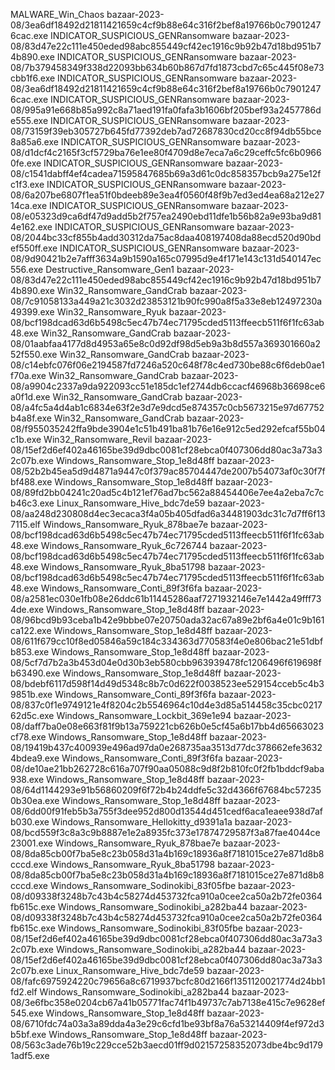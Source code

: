 MALWARE_Win_Chaos bazaar-2023-08/3ea6df18492d21811421659c4cf9b88e64c316f2bef8a19766b0c79012476cac.exe
INDICATOR_SUSPICIOUS_GENRansomware bazaar-2023-08/83d47e22c111e450eded98abc855449cf42ec1916c9b92b47d18bd951b74b890.exe
INDICATOR_SUSPICIOUS_GENRansomware bazaar-2023-08/7b379458349f338d22093bb634b60b867d7fd1873cbd7c65c445f08e73cbb1f6.exe
INDICATOR_SUSPICIOUS_GENRansomware bazaar-2023-08/3ea6df18492d21811421659c4cf9b88e64c316f2bef8a19766b0c79012476cac.exe
INDICATOR_SUSPICIOUS_GENRansomware bazaar-2023-08/995a91e668b85a992c8a71aed191fa0fafa3b1606bf205bef93a2457786de555.exe
INDICATOR_SUSPICIOUS_GENRansomware bazaar-2023-08/73159f39eb305727b645fd77392deb7ad72687830cd20cc8f94db55bce8a85a6.exe
INDICATOR_SUSPICIOUS_GENRansomware bazaar-2023-08/d1dcf4c2165f3cf5729ba76e1ee80f4709d8e7eca7a6c29ceffc5fc6b09660fe.exe
INDICATOR_SUSPICIOUS_GENRansomware bazaar-2023-08/c1541dabff4ef4cadea71595847685b69a3d61c0dc858357bcb9a275e12fc1f3.exe
INDICATOR_SUSPICIOUS_GENRansomware bazaar-2023-08/6a207be6807f1ea51f0bdeeb89e3ea4f0560f48f9b7ed3ed4ea68a212e2714ca.exe
INDICATOR_SUSPICIOUS_GENRansomware bazaar-2023-08/e05323d9ca6df47d9add5b2f757ea2490ebd11dfe1b56b82a9e93ba9d814e162.exe
INDICATOR_SUSPICIOUS_GENRansomware bazaar-2023-08/2044bc33cf855b4add30312da75ac8daa408197408da88ecd520d90bdef550ff.exe
INDICATOR_SUSPICIOUS_GENRansomware bazaar-2023-08/9d90421b2e7afff3634a9b1590a165c07995d9e4f171e143c131d540147ec556.exe
Destructive_Ransomware_Gen1 bazaar-2023-08/83d47e22c111e450eded98abc855449cf42ec1916c9b92b47d18bd951b74b890.exe
Win32_Ransomware_GandCrab bazaar-2023-08/7c91058133a449a21c3032d23853121b90fc990a8f5a33e8eb12497230a49399.exe
Win32_Ransomware_Ryuk bazaar-2023-08/bcf198dcad63d6b5498c5ec47b74ec71795cded5113ffeecb511f6f1fc63ab48.exe
Win32_Ransomware_GandCrab bazaar-2023-08/01aabfaa4177d8d4953a65e8c0d92df98d5eb9a3b8d557a369301660a252f550.exe
Win32_Ransomware_GandCrab bazaar-2023-08/c14ebfc076f06e2194587fd7246a520c648f78c4ed730be88c6f6deb0ae1f70a.exe
Win32_Ransomware_GandCrab bazaar-2023-08/a9904c2337a9da922093cc51e185dc1ef2744db6ccacf46968b36698ce6a0f1d.exe
Win32_Ransomware_GandCrab bazaar-2023-08/a4fc5a4d4ab1c6834e63f2e3d7e9dcd5e874357c0cb5673215e97d67752b4a8f.exe
Win32_Ransomware_GandCrab bazaar-2023-08/f955035242ffa9bde3904e1c51b491ba81b76e16e912c5ed292efcaf55b04c1b.exe
Win32_Ransomware_Revil bazaar-2023-08/15ef2d6ef402a46165be39d9dbc0081cf28ebca0f407306dd80ac3a73a32c07b.exe
Windows_Ransomware_Stop_1e8d48ff bazaar-2023-08/52b2b45ea5d9d4871a9447c0f379ac85704447de2007b54073af0c30f7fbf488.exe
Windows_Ransomware_Stop_1e8d48ff bazaar-2023-08/89fd2bb04241c20ad5c4b121ef76ad7bc562a88454406e7ee4a2eba7c7cb46c3.exe
Linux_Ransomware_Hive_bdc7de59 bazaar-2023-08/aa248d230808d4ec3ecaca3f4a05b405dfad6a34481903dc31c7d7ff6f137115.elf
Windows_Ransomware_Ryuk_878bae7e bazaar-2023-08/bcf198dcad63d6b5498c5ec47b74ec71795cded5113ffeecb511f6f1fc63ab48.exe
Windows_Ransomware_Ryuk_6c726744 bazaar-2023-08/bcf198dcad63d6b5498c5ec47b74ec71795cded5113ffeecb511f6f1fc63ab48.exe
Windows_Ransomware_Ryuk_8ba51798 bazaar-2023-08/bcf198dcad63d6b5498c5ec47b74ec71795cded5113ffeecb511f6f1fc63ab48.exe
Windows_Ransomware_Conti_89f3f6fa bazaar-2023-08/a2581ec030e1fb08e26ddc61b11445286aaf7271932146e7e1442a49fff734de.exe
Windows_Ransomware_Stop_1e8d48ff bazaar-2023-08/96bcd9b93ceba1b42e9bbbe07e20750ada32ac67a89e2bf6a4e01c9b161ca122.exe
Windows_Ransomware_Stop_1e8d48ff bazaar-2023-08/611f679cc10f8ed05846a59c184c334363d770583f4e0e806bac21e51dbfb853.exe
Windows_Ransomware_Stop_1e8d48ff bazaar-2023-08/5cf7d7b2a3b453d04e0d30b3eb580cbb963939478fc1206496f619698fb63490.exe
Windows_Ransomware_Stop_1e8d48ff bazaar-2023-08/bdebf6117d598f14d49d5348c8b7c0d622f0038523ee529154cceb5c4b39851b.exe
Windows_Ransomware_Conti_89f3f6fa bazaar-2023-08/837c0f1e9749121e4f8204c2b5546964c10d4e3d85a514458c35cbc021762d5c.exe
Windows_Ransomware_Lockbit_369e1e94 bazaar-2023-08/daff7ba0e08e663f81f9b13a759221cb626b0e5cf45a6b17bb4d65663023cf78.exe
Windows_Ransomware_Stop_1e8d48ff bazaar-2023-08/19419b437c400939e496ad97da0e268735aa3513d77dc378662efe36324bdea9.exe
Windows_Ransomware_Conti_89f3f6fa bazaar-2023-08/de10ae21bb262728c616a707f90aa05088c9d8f2b810fc0f2fb1bddcf9aba938.exe
Windows_Ransomware_Stop_1e8d48ff bazaar-2023-08/64d1144293e91b56860209f6f72b4b24ddfe5c32d4366f67684bc572350b30ea.exe
Windows_Ransomware_Stop_1e8d48ff bazaar-2023-08/6dd00f91feb5b3a755f3dee952d800d13544d451cedf6aca1eaee938d7afb030.exe
Windows_Ransomware_Hellokitty_d9391a1a bazaar-2023-08/bcd559f3c8a3c9b8887e1e2a8935fc373e17874729587f3a87fae4044ce23001.exe
Windows_Ransomware_Ryuk_878bae7e bazaar-2023-08/8da85cb00f7ba5e8c23b058d31a4b169c18936a8f7181015ce27e871d8b8cccd.exe
Windows_Ransomware_Ryuk_8ba51798 bazaar-2023-08/8da85cb00f7ba5e8c23b058d31a4b169c18936a8f7181015ce27e871d8b8cccd.exe
Windows_Ransomware_Sodinokibi_83f05fbe bazaar-2023-08/d09338f3248b7c43b4c58274d453732fca910a0cee2ca50a2b72fe0364fb615c.exe
Windows_Ransomware_Sodinokibi_a282ba44 bazaar-2023-08/d09338f3248b7c43b4c58274d453732fca910a0cee2ca50a2b72fe0364fb615c.exe
Windows_Ransomware_Sodinokibi_83f05fbe bazaar-2023-08/15ef2d6ef402a46165be39d9dbc0081cf28ebca0f407306dd80ac3a73a32c07b.exe
Windows_Ransomware_Sodinokibi_a282ba44 bazaar-2023-08/15ef2d6ef402a46165be39d9dbc0081cf28ebca0f407306dd80ac3a73a32c07b.exe
Linux_Ransomware_Hive_bdc7de59 bazaar-2023-08/fafc6975924220c79656a8c6719937bcfc80d2166f1351120021774d24bb1fd2.elf
Windows_Ransomware_Sodinokibi_a282ba44 bazaar-2023-08/3e6fbc358e0204cb67a41b05771fac74f1b49737c7ab7138e415c7e9628ef545.exe
Windows_Ransomware_Stop_1e8d48ff bazaar-2023-08/6710fdc74a03a3a89dda4a3e29c6cfd1be93bf8a76a53214409f4ef972d3b5bf.exe
Windows_Ransomware_Stop_1e8d48ff bazaar-2023-08/563c3ade76b19c229cce52b3aecd01ff9d02157258352073dbe4bc9d1791adf5.exe
